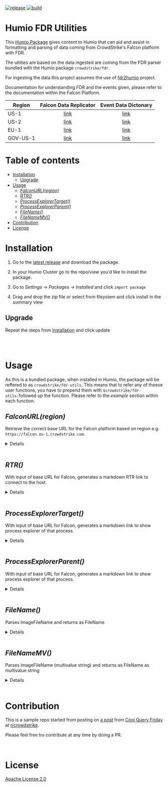 [![release](https://github.com/kra-ts/humio-fdr-utils/actions/workflows/release.yml/badge.svg)](https://github.com/kra-ts/humio-fdr-utils/actions/workflows/release.yml)
[![build](https://github.com/kra-ts/humio-fdr-utils/actions/workflows/build.yml/badge.svg)](https://github.com/kra-ts/humio-fdr-utils/actions/workflows/build.yml)


# Humio FDR Utilities

This [Humio Package](https://docs.humio.com/docs/packages/)  gives content to Humio that can aid and assist in formatting and parsing of data coming from CrowdStrike's Falcon platform with FDR.

The utiities are based on the data ingested are coming from the FDR parser bundled with the Humio package `crowdstrike/fdr`.

For ingesting the data this project assumes the use of [fdr2humio](https://github.com/humio/fdr2humio) project.

Documentation for understanding FDR and the events given, please refer to the documentation within the Falcon Platform.

| Region   |                                  Falcon Data Replicator                                  |                                   Event Data Dictonary                                    |
|----------|:----------------------------------------------------------------------------------------:|:-----------------------------------------------------------------------------------------:|
| US-1     |      [link](https://falcon.crowdstrike.com/documentation/9/falcon-data-replicator)       |      [link](https://falcon.crowdstrike.com/documentation/26/events-data-dictionary)       |
| US-2     |    [link](https://falcon.us-2.crowdstrike.com/documentation/9/falcon-data-replicator)    |    [link](https://falcon.us-2.crowdstrike.com/documentation/26/events-data-dictionary)    |
| EU-1     |    [link](https://falcon.eu-1.crowdstrike.com/documentation/9/falcon-data-replicator)    |    [link](https://falcon.eu-1.crowdstrike.com/documentation/26/events-data-dictionary)    |
| GOV-US-1 | [link](https://falcon.laggar.gcw.crowdstrike.com/documentation/9/falcon-data-replicator) | [link](https://falcon.laggar.gcw.crowdstrike.com/documentation/26/events-data-dictionary) |

# Table of contents

* [Installation](#installation)
  * [Upgrade](#upgrade)
* [Usage](#usage)
  * [<em>FalconURL(region)</em>](#falconurlregion)
  * [<em>RTR()</em>](#rtr)
  * [<em>ProcessExplorerTarget()</em>](#processexplorertarget)
  * [<em>ProcessExplorerParent()</em>](#processexplorerparent)
  * [<em>FileName()</em>](#filename)
  * [<em>FileNameMV()</em>](#filenamemv)
* [Contribution](#contribution)
* [License](#license)

# Installation

1. Go to the [latest release](https://github.com/kra-ts/humio-fdr-utils/releases/latest) and download the package.

2. In your Humio Cluster go to the repo/view you'd like to install the package.

3. Go to _Settings -> Packages -> Installed_ and click `import package` 

4. Drag and drop the zip file or select from filsystem and click install in the summary view

## Upgrade

Repeat the steps from [Installation](#installation) and click update

<br /><br />

# Usage

As this is a bundled package, when installed in Humio, the package will be reffered to as `crowdstrike/fdr-utils`. This means that to refer any of theese user functions, you have to prepend them with `$crowdstrike/fdr-utils:`followed up the function. Please refer to the _example_ section within each function.

## _FalconURL(region)_

Retrieve the correct base URL for the Falcon platform based on region  e.g. `https://falcon.eu-1.crowdstrike.com`.

<details><summary>Details</summary><br />

**Parameters**:

| name     | type   | required | default | Description                                     |
| -------- | :----: | :------: | :-----: | ----------------------------------------------- |
| `region` | string | No       | `US-1`  | Regions defined `US-1` `US-2` `EU-1` `US-GOV-1` |  

<br />

**Outputs**:

| name            | return type | type   | Description                                                          |
|-----------------|-------------|--------|----------------------------------------------------------------------|
| `falcon.region` | field       | string | The region parameter in all-uppercase                                |
| `falcon.url`    | field       | string | Will return the url for the Falcon platform for the specified region |

<br />

**Example**:

```
$crowdstrike/fdr-utils:FalconURL(region=eu-1)
```

</details><br />


## _RTR()_

With input of base URL for Falcon, generates a markdown RTR link to connect to the host.

<details><summary>Details</summary><br />

**Inputs**:

| name         | input type | type   | Description                     |
|--------------|------------|--------|---------------------------------|
| `aid`        | field      | string | AID of the target agent         |
| `#cid`       | field      | string | CID of the target tenant        |
| `falcon.url` | field      | string | Base URL of the Falcon platform |

<br />

**Outputs**:

| name         | return type | type   | Description                                          |
|--------------|-------------|--------|------------------------------------------------------|
| `falcon.RTR` | field       | string | Markdown fomatted string that gives a link to do RTR |

<br />

**Example**:

```
#type="FDR" #event_simpleName != * ComputerName = * aid = *
| groupBy(["#cid", "aid"], function=selectLast(["ComputerName"]))
| $crowdstrike/fdr-utils:FalconURL(region=eu-1)
| $crowdstrike/fdr-utils:RTR()
| table([aid, ComputerName, falcon.RTR])
```

</details><br />

## _ProcessExplorerTarget()_

With input of base URL for Falcon, generates a markdown link to show process explorer of that process.

<details><summary>Details</summary><br />

**Inputs**:

| name              | input type | type   | Description                        |
|-------------------|------------|--------|------------------------------------|
| `TargetProcessId` | field      | string | TargetProcessId to create link for |
| `aid`             | field      | string | AID of the target agent            |
| `#cid`            | field      | string | CID of the target tenant           |
| `falcon.url`      | field      | string | Base URL of the Falcon platform    |

<br />

**Outputs**:

| name                             | return type | type   | Description                                               |
|----------------------------------|-------------|--------|-----------------------------------------------------------|
| `falcon.process_explorer_target` | field       | string | Markdown fomatted string linking to the target process ID |

<br />

**Example**:

```
#type="FDR" #event_simpleName=ProcessRollup2 TargetProcessId=* /admin/i (net.exe or net1.exe)
| groupBy(["#cid", "aid", "TargetProcessId"], function=selectLast(CommandLine))
| $crowdstrike/fdr-utils:FalconURL(region=eu-1)
| $crowdstrike/fdr-utils:ProcessExplorerTarget()
| drop([#cid, falcon.region, falcon.url])
```

</details><br />

## _ProcessExplorerParent()_

With input of base URL for Falcon, generates a markdown link to show process explorer of that process.

<details><summary>Details</summary><br />

 **Inputs**:

| name              | input type | type   | Description                        |
|-------------------|------------|--------|------------------------------------|
| `ParentProcessId` | field      | string | ParentProcessId to create link for |
| `aid`             | field      | string | AID of the target agent            |
| `#cid`            | field      | string | CID of the target tenant           |
| `falcon.url`      | field      | string | Base URL of the Falcon platform    |

<br />

**Outputs**:

| name                             | return type | type   | Description                                               |
|----------------------------------|-------------|--------|-----------------------------------------------------------|
| `falcon.process_explorer_parent` | field       | string | Markdown fomatted string linking to the parent process ID |

<br />

**Example**:

```
#type="FDR" #event_simpleName=ProcessRollup2 ParentProcessId=* /admin/i (net.exe or net1.exe)
| groupBy(["#cid", "aid", "ParentProcessId"], function=[collect(CommandLine, separator="\r"), count()])
| $crowdstrike/fdr-utils:FalconURL(region=eu-1)
| $crowdstrike/fdr-utils:ProcessExplorerParent()
| drop([#cid, falcon.region, falcon.url])
```

</details><br />

## _FileName()_

Parses ImageFileName and returns as FileName

<details><summary>Details</summary><br />

 **Inputs**:

| name            | input type | type   | Description                                                                                                             |
|-----------------|------------|--------|-------------------------------------------------------------------------------------------------------------------------|
| `ImageFileName` | field      | string | ImageFileName contains the path to exract FileName from, e.g.<br /> `\Device\HarddiskVolume4\Windows\System32\net1.exe` |
<br />

**Outputs**:

| name       | return type | type   | Description                                     |
|------------|-------------|--------|-------------------------------------------------|
| `FileName` | field       | string | FileName for the inputted path, e.g. `net1.exe` |

<br />

**Example**:

```
#type = FDR "#event_simpleName" = ProcessRollup2
| groupBy(["aid", "ParentProcessId"], function={$crowdstrike/fdr-utils:FileName() | collect(FileName)})
```

</details><br />

## _FileNameMV()_

Parses ImageFileName (multivalue string) and returns as FileName as multivalue string

<details><summary>Details</summary><br />

 **Inputs**:

| name            | input type | type   | Description                                                                                                                                                                |
|-----------------|------------|--------|----------------------------------------------------------------------------------------------------------------------------------------------------------------------------|
| `ImageFileName` | field      | string | ImageFileName contains the paths to exract FileNames from, e.g.<br /> `\Device\HarddiskVolume4\Windows\System32\net1.exe \Device\HarddiskVolume4\Windows\System32\net.exe` |

<br />

**Outputs**:

| name       | return type | type   | Description                                              |
|------------|-------------|--------|----------------------------------------------------------|
| `FileName` | field       | string | FileNames for the inputted path, e.g. `net1.exe net.exe` |

<br />

**Example**:

```
#type = FDR "#event_simpleName" = ProcessRollup2
| groupBy(["aid", "ParentProcessId"], function=[count(), {collect(ImageFileName)}])
| $crowdstrike/fdr-utils:FileNameMV()
| drop(ImageFileName)
```

</details><br />

# Contribution

This is a sample repo started from posting on [a post](https://www.reddit.com/r/crowdstrike/comments/ry6ma0/20220107_cool_query_friday_adding_process/) from [Cool Query Friday](https://www.reddit.com/r/crowdstrike/collection/8016c539-c284-442c-9726-6bc05053d7a9/) at [r/crowdstrike](https://www.reddit.com/r/crowdstrike/).

Please feel free tro contribute at any time by doing a PR.

<br />

# License

[Apache License 2.0](/LICENSE)